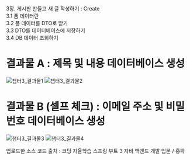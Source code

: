 3장. 게시판 만들고 새 글 작성하기 : Create    
3.1 폼 데이터란    
3.2 폼 데이터를 DTO로 받기    
3.3 DTO를 데이터베이스에 저장하기    
3.4 DB 데이터 조회하기    

# 결과물 A : 제목 및 내용 데이터베이스 생성
![챕터3_결과물1](https://github.com/fusiontwo/Coding_SelfLearning_SpringBoot3_JAVA_Backend_Basic_Developing/assets/101881124/8e6dd6ed-4cdf-4b26-9b53-239e16121ad9)
![챕터3_결과물2](https://github.com/fusiontwo/Coding_SelfLearning_SpringBoot3_JAVA_Backend_Basic_Developing/assets/101881124/2ab0a1df-e712-48d0-b2ab-1c924b8ad3ce)

# 결과물 B (셀프 체크) : 이메일 주소 및 비밀번호 데이터베이스 생성
![챕터3_결과물3](https://github.com/fusiontwo/Coding_SelfLearning_SpringBoot3_JAVA_Backend_Basic_Developing/assets/101881124/4b38049b-02c9-4972-bdb8-e82ed0b23748)
![챕터3_결과물4](https://github.com/fusiontwo/Coding_SelfLearning_SpringBoot3_JAVA_Backend_Basic_Developing/assets/101881124/51174600-81dd-4e33-830c-e7fb9d9982ca)

업로드한 소스 코드 출처 : 코딩 자율학습 스프링 부트 3 자바 백엔드 개발 입문 / 홍팍
